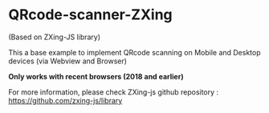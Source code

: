 # QRcode-scanner-ZXing
(Based on ZXing-JS library)

This a base example to implement QRcode scanning on Mobile and Desktop devices (via Webview and Browser)

**Only works with recent browsers (2018 and earlier)**

For more information, please check ZXing-js github repository :
https://github.com/zxing-js/library
